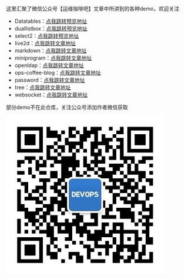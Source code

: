 这里汇聚了微信公众号【运维咖啡吧】文章中所讲到的各种demo，欢迎关注

- Datatables：[点我跳转预览地址](https://demo.ops-coffee.cn/datatables/)
- duallistbox：[点我跳转预览地址](https://demo.ops-coffee.cn/duallistbox/)
- select2：[点我跳转预览地址](https://demo.ops-coffee.cn/select2/)
- live2d：[点我跳转文章地址](https://ops-coffee.cn/s/xkrxfg4NULauzyU7uZqVwQ)
- markdown：[点我跳转文章地址](https://ops-coffee.cn/s/XchAJWiMN3DNpKGj_yMdcA)
- miniprogram：[点我跳转文章地址](https://ops-coffee.cn/s/fewb1jDso_FKPqhu9P1uHA)
- openldap：[点我跳转文章地址](https://ops-coffee.cn/s/ZNLufJq67RDCt5aICmTmyg)
- ops-coffee-blog：[点我跳转文章地址](https://ops-coffee.cn/s/7g2wncQG1lIziOmtBxXwEw)
- password：[点我跳转文章地址](https://ops-coffee.cn/s/L6Jud6gp5c9bbaUljUkNFA)
- tree：[点我跳转文章地址](https://ops-coffee.cn/s/e3m9xHVsvhe36IvG1YKhbA)
- websocket：[点我跳转文章地址](https://ops-coffee.cn/s/hqaPrPS7w3D-9SeegQAB2Q)

部分demo不在此仓库，关注公众号添加作者微信获取

![欢迎关注微信公众号【运维咖啡吧】](/images/qrcode.jpg)